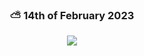   
<div align='center' >
  
### ⛅ 14th of February 2023

![](https://i.pinimg.com/originals/04/3a/50/043a5027a19fa49e32296f929832f01c.gif)
</div>
 
